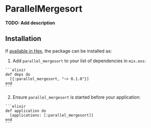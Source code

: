 # ParallelMergesort

**TODO: Add description**

## Installation

If [available in Hex](https://hex.pm/docs/publish), the package can be installed as:

  1. Add `parallel_mergesort` to your list of dependencies in `mix.exs`:

    ```elixir
    def deps do
      [{:parallel_mergesort, "~> 0.1.0"}]
    end
    ```

  2. Ensure `parallel_mergesort` is started before your application:

    ```elixir
    def application do
      [applications: [:parallel_mergesort]]
    end
    ```

